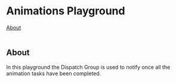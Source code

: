 # Animations Playground
[About](#about)<br/>
</br>

## About
<a name = "about" />In this playground the Dispatch Group is used to notify once all the animation tasks have been completed.